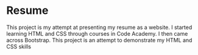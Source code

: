 # Resume

This project is my attempt at presenting my resume as a website. I started learning HTML and CSS through courses in Code Academy. I then came across Bootstrap. This project is an attempt to demonstrate my HTML and CSS skills
